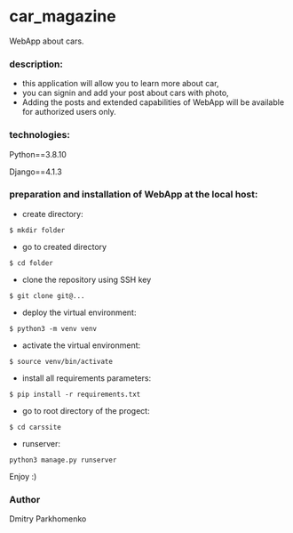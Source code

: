 
# car_magazine
WebApp about cars.

### description: 
- this application will allow you to learn more about car,
- you can signin and add your post about cars with photo,
- Adding the posts and extended capabilities of WebApp will be available for authorized users only.
### technologies:

Python==3.8.10

Django==4.1.3

### preparation and installation of WebApp at the local host:
- create directory:
```
$ mkdir folder

```
- go to created directory

```
$ cd folder

```
- clone the repository using SSH key

```
$ git clone git@...

```
- deploy the virtual environment:

```
$ python3 -m venv venv

```
- activate the virtual environment:

```
$ source venv/bin/activate

```
- install all requirements parameters:

```
$ pip install -r requirements.txt

```
- go to root directory of the progect: 

```
$ cd carssite 

```
- runserver: 

```
python3 manage.py runserver

```
Enjoy :)

### Author
Dmitry Parkhomenko 

